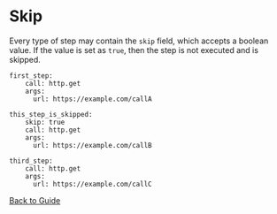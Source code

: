 # Skip

Every type of step may contain the `skip` field, which accepts a boolean value. If the value is set as `true`, then the step is not executed and is skipped.

```
first_step:
    call: http.get
    args:
      url: https://example.com/callA

this_step_is_skipped:
    skip: true
    call: http.get
    args:
      url: https://example.com/callB

third_step:
    call: http.get
    args:
      url: https://example.com/callC
```

[Back to Guide](../GUIDE.md#Writing-DSL-files)
